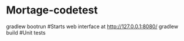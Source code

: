 # Mortage-codetest
gradlew bootrun #Starts web interface at http://127.0.0.1:8080/
gradlew build   #Unit tests
